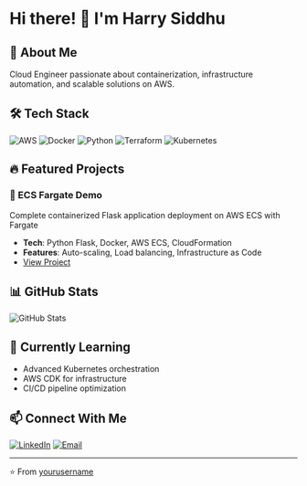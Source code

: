 # Hi there! 👋 I'm Harry Siddhu

## 🚀 About Me
Cloud Engineer passionate about containerization, infrastructure automation, and scalable solutions on AWS.

## 🛠️ Tech Stack
![AWS](https://img.shields.io/badge/AWS-232F3E?style=for-the-badge&logo=amazon-aws&logoColor=white)
![Docker](https://img.shields.io/badge/Docker-2496ED?style=for-the-badge&logo=docker&logoColor=white)
![Python](https://img.shields.io/badge/Python-3776AB?style=for-the-badge&logo=python&logoColor=white)
![Terraform](https://img.shields.io/badge/Terraform-623CE4?style=for-the-badge&logo=terraform&logoColor=white)
![Kubernetes](https://img.shields.io/badge/Kubernetes-326CE5?style=for-the-badge&logo=kubernetes&logoColor=white)

## 🔥 Featured Projects

### 🐳 ECS Fargate Demo
Complete containerized Flask application deployment on AWS ECS with Fargate
- **Tech**: Python Flask, Docker, AWS ECS, CloudFormation
- **Features**: Auto-scaling, Load balancing, Infrastructure as Code
- [View Project](https://github.com/yourusername/ecs-fargate-demo)

## 📊 GitHub Stats
![GitHub Stats](https://github-readme-stats.vercel.app/api?username=yourusername&show_icons=true&theme=dark)

## 🌱 Currently Learning
- Advanced Kubernetes orchestration
- AWS CDK for infrastructure
- CI/CD pipeline optimization

## 📫 Connect With Me
[![LinkedIn](https://img.shields.io/badge/LinkedIn-0077B5?style=for-the-badge&logo=linkedin&logoColor=white)](https://linkedin.com/in/yourprofile)
[![Email](https://img.shields.io/badge/Email-D14836?style=for-the-badge&logo=gmail&logoColor=white)](mailto:your.email@example.com)

---
⭐️ From [yourusername](https://github.com/yourusername)